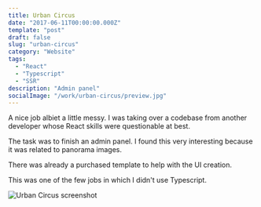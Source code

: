 ```yaml
---
title: Urban Circus
date: "2017-06-11T00:00:00.000Z"
template: "post"
draft: false
slug: "urban-circus"
category: "Website"
tags:
  - "React"
  - "Typescript"
  - "SSR"
description: "Admin panel"
socialImage: "/work/urban-circus/preview.jpg"
---
```


A nice job albiet a little messy. I was taking over a codebase from another developer whose React skills were questionable at best.

The task was to finish an admin panel. I found this very interesting because it was related to panorama images.

There was already a purchased template to help with the UI creation.

This was one of the few jobs in which I didn't use Typescript.

![Urban Circus screenshot](/work/urban-circus/preview.jpg)

